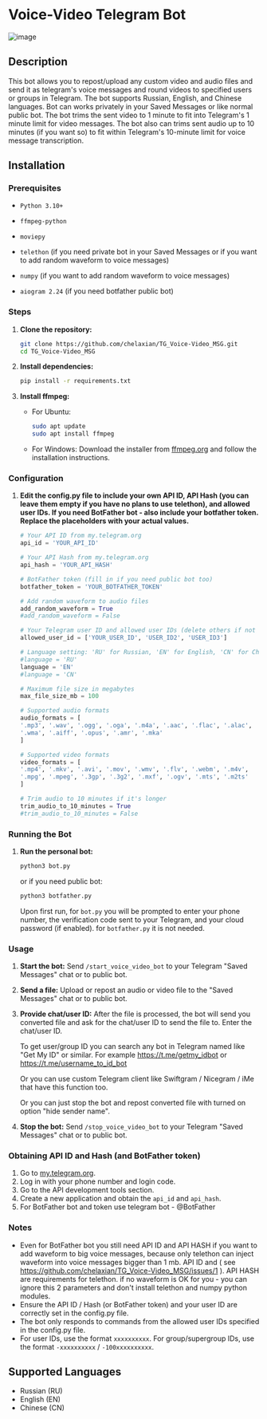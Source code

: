 # Voice-Video Telegram Bot
![image](https://github.com/chelaxian/TG_Voice-Video_MSG/assets/69438111/5ceb364e-7f3a-42f8-a7ff-27eedba8bec8)

## Description
This bot allows you to repost/upload any custom video and audio files and send it as telegram's voice messages and round videos to specified users or groups in Telegram. The bot supports Russian, English, and Chinese languages. Bot can works privately in your Saved Messages or like normal public bot.
The bot trims the sent video to 1 minute to fit into Telegram's 1 minute limit for video messages.
The bot also can trims sent audio up to 10 minutes (if you want so) to fit within Telegram's 10-minute limit for voice message transcription.

## Installation

### Prerequisites
- `Python 3.10+`
- `ffmpeg-python`
- `moviepy`
  
- `telethon` (if you need private bot in your Saved Messages or if you want to add random waveform to voice messages)
- `numpy` (if you want to add random waveform to voice messages)
  
- `aiogram 2.24` (if you need botfather public bot)

### Steps

1. **Clone the repository:**
    ```sh
    git clone https://github.com/chelaxian/TG_Voice-Video_MSG.git
    cd TG_Voice-Video_MSG
    ```

2. **Install dependencies:**
    ```sh
    pip install -r requirements.txt
    ```

3. **Install ffmpeg:**
    - For Ubuntu:
        ```sh
        sudo apt update
        sudo apt install ffmpeg
        ```
    - For Windows:
        Download the installer from [ffmpeg.org](https://ffmpeg.org/download.html) and follow the installation instructions.

### Configuration

1. **Edit the config.py file to include your own API ID, API Hash (you can leave them empty if you have no plans to use telethon), and allowed user IDs. If you need BotFather bot - also include your botfather token. Replace the placeholders with your actual values.**
   
    ```python
    # Your API ID from my.telegram.org
    api_id = 'YOUR_API_ID'

    # Your API Hash from my.telegram.org
    api_hash = 'YOUR_API_HASH'

    # BotFather token (fill in if you need public bot too)
    botfather_token = 'YOUR_BOTFATHER_TOKEN'

    # Add random waveform to audio files
    add_random_waveform = True
    #add_random_waveform = False
    
    # Your Telegram user ID and allowed user IDs (delete others if not needed)
    allowed_user_id = ['YOUR_USER_ID', 'USER_ID2', 'USER_ID3']

    # Language setting: 'RU' for Russian, 'EN' for English, 'CN' for Chinese
    #language = 'RU'
    language = 'EN'
    #language = 'CN'

    # Maximum file size in megabytes
    max_file_size_mb = 100

    # Supported audio formats
    audio_formats = [
    '.mp3', '.wav', '.ogg', '.oga', '.m4a', '.aac', '.flac', '.alac',
    '.wma', '.aiff', '.opus', '.amr', '.mka'
    ]

    # Supported video formats
    video_formats = [
    '.mp4', '.mkv', '.avi', '.mov', '.wmv', '.flv', '.webm', '.m4v',
    '.mpg', '.mpeg', '.3gp', '.3g2', '.mxf', '.ogv', '.mts', '.m2ts'
    ]

    # Trim audio to 10 minutes if it's longer
    trim_audio_to_10_minutes = True
    #trim_audio_to_10_minutes = False
    ```

### Running the Bot

1. **Run the personal bot:**
   
    ```sh
    python3 bot.py
    ```
    
    or if you need public bot:
   
    ```sh
    python3 botfather.py
    ```
    
    Upon first run, for `bot.py` you will be prompted to enter your phone number, the verification code sent to your Telegram, and your cloud password (if enabled). for `botfather.py` it is not needed.

### Usage

1. **Start the bot:**
    Send `/start_voice_video_bot` to your Telegram "Saved Messages" chat or to public bot.

2. **Send a file:**
    Upload or repost an audio or video file to the "Saved Messages" chat or to public bot.

3. **Provide chat/user ID:**
    After the file is processed, the bot will send you converted file and ask for the chat/user ID to send the file to. Enter the chat/user ID.
   
    To get user/group ID you can search any bot in Telegram named like "Get My ID" or similar. For example https://t.me/getmy_idbot or https://t.me/username_to_id_bot
   
    Or you can use custom Telegram client like Swiftgram / Nicegram / iMe that have this function too.
   
    Or you can just stop the bot and repost converted file with turned on option "hide sender name".

5. **Stop the bot:**
    Send `/stop_voice_video_bot` to your Telegram "Saved Messages" chat or to public bot.


### Obtaining API ID and Hash (and BotFather token)

1. Go to [my.telegram.org](https://my.telegram.org).
2. Log in with your phone number and login code.
3. Go to the API development tools section.
4. Create a new application and obtain the `api_id` and `api_hash`.
5. For BotFather bot and token use telegram bot - @BotFather
   
### Notes
- Even for BotFather bot you still need API ID and API HASH if you want to add waveform to big voice messages, because only telethon can inject waveform into voice messages bigger than 1 mb. API ID and ( see https://github.com/chelaxian/TG_Voice-Video_MSG/issues/1 ). API HASH are requirements for telethon. if no waveform is OK for you - you can ignore this 2 parameters and don't install telethon and numpy python modules.
- Ensure the API ID / Hash (or BotFather token) and your user ID are correctly set in the config.py file.
- The bot only responds to commands from the allowed user IDs specified in the config.py file.
- For user IDs, use the format `xxxxxxxxxx`. For group/supergroup IDs, use the format `-xxxxxxxxxx` / `-100xxxxxxxxxx`.

## Supported Languages
- Russian (RU)
- English (EN)
- Chinese (CN)

